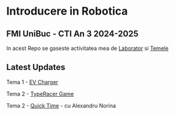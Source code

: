 # Introducere in Robotica

## FMI UniBuc - CTI An 3 2024-2025

In acest Repo se gaseste activitatea mea de [Laborator](https://github.com/RoTak00/Robotica-FMI-24-25/tree/main/Lab)
si [Temele](https://github.com/RoTak00/Robotica-FMI-24-25/tree/main/Teme)

## Latest Updates

Tema 1 - [EV Charger](https://github.com/RoTak00/Robotica-FMI-24-25/tree/main/Teme/T1)

Tema 2 - [TypeRacer Game](https://github.com/RoTak00/Robotica-FMI-24-25/tree/main/Teme/T2)

Tema 2 - [Quick Time](https://github.com/RoTak00/Robotica-FMI-24-25/tree/main/Teme/T3) - cu Alexandru Norina
